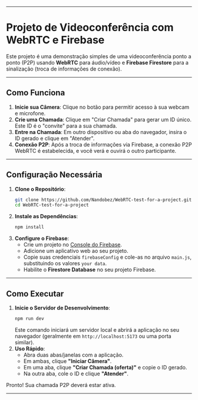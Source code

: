 -----

# Projeto de Videoconferência com WebRTC e Firebase

Este projeto é uma demonstração simples de uma videoconferência ponto a ponto (P2P) usando **WebRTC** para áudio/vídeo e **Firebase Firestore** para a sinalização (troca de informações de conexão).

-----

## Como Funciona

1.  **Inicie sua Câmera**: Clique no botão para permitir acesso à sua webcam e microfone.
2.  **Crie uma Chamada**: Clique em "Criar Chamada" para gerar um ID único. Este ID é o "convite" para a sua chamada.
3.  **Entre na Chamada**: Em outro dispositivo ou aba do navegador, insira o ID gerado e clique em "Atender".
4.  **Conexão P2P**: Após a troca de informações via Firebase, a conexão P2P WebRTC é estabelecida, e você verá e ouvirá o outro participante.

-----

## Configuração Necessária

1.  **Clone o Repositório**:
    ```bash
    git clone https://github.com/Nandobez/WebRTC-test-for-a-project.git
    cd WebRTC-test-for-a-project
    ```
2.  **Instale as Dependências**:
    ```bash
    npm install
    ```
3.  **Configure o Firebase**:
      * Crie um projeto no [Console do Firebase](https://console.firebase.google.com/).
      * Adicione um aplicativo web ao seu projeto.
      * Copie suas credenciais `firebaseConfig` e cole-as no arquivo `main.js`, substituindo os valores `your data`.
      * Habilite o **Firestore Database** no seu projeto Firebase.

-----

## Como Executar

1.  **Inicie o Servidor de Desenvolvimento**:
    ```bash
    npm run dev
    ```
    Este comando iniciará um servidor local e abrirá a aplicação no seu navegador (geralmente em `http://localhost:5173` ou uma porta similar).
2.  **Uso Rápido**:
      * Abra duas abas/janelas com a aplicação.
      * Em ambas, clique **"Iniciar Câmera"**.
      * Em uma aba, clique **"Criar Chamada (oferta)"** e copie o ID gerado.
      * Na outra aba, cole o ID e clique **"Atender"**.

Pronto\! Sua chamada P2P deverá estar ativa.

-----
